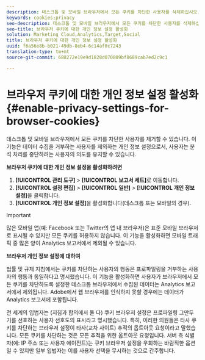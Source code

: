 ```yaml
---
description: 데스크톱 및 모바일 브라우저에서 모든 쿠키를 차단한 사용자를 삭제하십시오. 이 개인 정보 설정은 Analytics 데이터 수집을 거부하는 사용자를 제외합니다.
keywords: cookies;privacy
seo-description: 데스크톱 및 모바일 브라우저에서 모든 쿠키를 차단한 사용자를 삭제하십시오. 이 개인 정보 설정은 Analytics 데이터 수집을 거부하는 사용자를 제외합니다.
seo-title: 브라우저 쿠키에 대한 개인 정보 설정 활성화
solution: Marketing Cloud,Analytics,Target,Social
title: 브라우저 쿠키에 대한 개인 정보 설정 활성화
uuid: f6a56e8b-b021-49db-8eb4-6c14af0c7243
translation-type: tm+mt
source-git-commit: 688272e19e9d1828d070889bf8689cab7ed2c9c1

---
```



# 브라우저 쿠키에 대한 개인 정보 설정 활성화{#enable-privacy-settings-for-browser-cookies}

데스크톱 및 모바일 브라우저에서 모든 쿠키를 차단한 사용자를 제거할 수 있습니다. 이 기능은 데이터 수집을 거부하는 사용자를 제외하는 개인 정보 설정으로서, 사용자는 분석 처리를 중단하려는 사용자의 의도를 유지할 수 있습니다.

**브라우저 쿠키에 대한 개인 정보 설정을 활성화하려면**

1. **[!UICONTROL 관리 도구]** &gt; **[!UICONTROL 보고서 세트]**&#x200B;로 이동합니다.
1. **[!UICONTROL 설정 편집]** &gt; **[!UICONTROL 일반]** &gt; **[!UICONTROL 개인 정보 설정]**&#x200B;을 클릭합니다.
1. **[!UICONTROL 개인 정보 설정]**&#x200B;을 활성화합니다(데스크톱 또는 모바일의 경우).

>[!IMPORTANT]
>
>많은 모바일 앱(예: Facebook 또는 Twitter의 앱 내 브라우저)은 표준 모바일 브라우저로 표시될 수 있지만 모든 쿠키를 허용하지 않습니다. 이 기능을 활성화하면 모바일 트래픽 중 많은 양이 Analytics 보고서에서 제외될 수 있습니다.

**브라우저 개인 정보 설정에 대하여**

법률 및 규제 지침에서는 쿠키를 차단하는 사용자의 행동은 프로파일링을 거부하는 사용자의 행동과 동일하다고 명시했습니다. 이 기능을 활성화하면 사용자가 브라우저에서 모든 쿠키를 차단하도록 설정한 데스크톱 브라우저에서 수집된 데이터는 Analytics 보고서에서 제외됩니다. Adobe에서 웹 브라우저를 인식하지 못할 경우에는 데이터가 Analytics 보고서에 포함됩니다.

전 세계의 입법자는 (지침과 합의에서 둘 다) 쿠키 브라우저 설정은 프로파일링 그만두기를 선호하는 사용자 선호도의 표시라고 명시했습니다. 특히, 이러한 의원들은 타사 쿠키를 차단하는 브라우저 설정이 타사(교차 사이트) 추적의 옵트아웃 요청이라고 말했습니다. 모든 쿠키를 차단하는 것은 모든 추적을 위한 옵트아웃 요청입니다. 서버 측 식별자(예: IP 주소 또는 사용자 에이전트)는 쿠키 브라우저 설정을 우회하는 바람직한 옵션일 수 있지만 일부 입법자는 이를 사용자 선택을 무시하는 것으로 간주합니다.